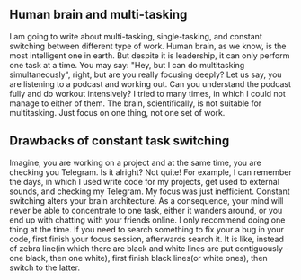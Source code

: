 ## Human brain and multi-tasking
I am going to write about multi-tasking, single-tasking, and constant switching between different type of work. Human brain, as we know, is the most intelligent one in earth. But despite it is leadership, it can only perform one task at a time. You may say: "Hey, but I can do multitasking simultaneously", right, but are you really focusing deeply? Let us say, you are listening to a podcast and working out. Can you understand the podcast fully and do workout intensively? I tried to many times, in which I could not manage to either of them. The brain, scientifically, is not suitable for multitasking. Just focus on one thing, not one set of work. 
## Drawbacks of constant task switching
Imagine, you are working on a project and at the same time, you are checking you Telegram. Is it alright? Not quite! For example, I can remember the days, in which I used write code for my projects, get used to external sounds, and checking my Telegram. My focus was just inefficient. Constant switching alters your brain architecture. As a consequence, your mind will never be able to concentrate to one task, either it wanders around, or you end up with chatting with your friends online. I only recommend doing one thing at the time. If you need to search something to fix your a bug in your code, first finish your focus session, afterwards search it. It is like, instead of zebra line(in which there are black and white lines are put contiguously - one black, then one white), first finish black lines(or white ones), then switch to the latter.

